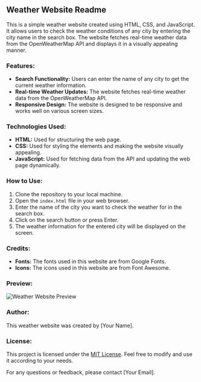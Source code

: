 ## Weather Website Readme

This is a simple weather website created using HTML, CSS, and JavaScript. It allows users to check the weather conditions of any city by entering the city name in the search box. The website fetches real-time weather data from the OpenWeatherMap API and displays it in a visually appealing manner.

### Features:

- **Search Functionality:** Users can enter the name of any city to get the current weather information.
- **Real-time Weather Updates:** The website fetches real-time weather data from the OpenWeatherMap API.
- **Responsive Design:** The website is designed to be responsive and works well on various screen sizes.

### Technologies Used:

- **HTML:** Used for structuring the web page.
- **CSS:** Used for styling the elements and making the website visually appealing.
- **JavaScript:** Used for fetching data from the API and updating the web page dynamically.

### How to Use:

1. Clone the repository to your local machine.
2. Open the `index.html` file in your web browser.
3. Enter the name of the city you want to check the weather for in the search box.
4. Click on the search button or press Enter.
5. The weather information for the entered city will be displayed on the screen.

### Credits:

- **Fonts:** The fonts used in this website are from Google Fonts.
- **Icons:** The icons used in this website are from Font Awesome.

### Preview:

![Weather Website Preview](preview.png)

### Author:

This weather website was created by [Your Name].

### License:

This project is licensed under the [MIT License](LICENSE). Feel free to modify and use it according to your needs.

For any questions or feedback, please contact [Your Email].
